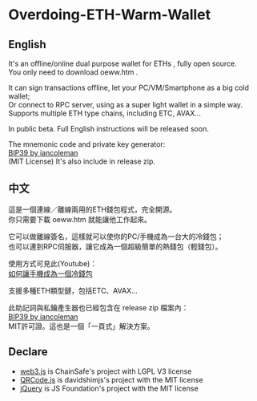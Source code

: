 # Overdoing-ETH-Warm-Wallet

## English
It's an offline/online dual purpose wallet for ETHs , fully open source.  
You only need to download oeww.htm .

It can sign transactions offline, let your PC/VM/Smartphone as a big cold wallet;  
Or connect to RPC server, using as a super light wallet in a simple way.  
Supports multiple ETH type chains, including ETC, AVAX...  

In public beta. Full English instructions will be released soon.

The mnemonic code and private key generator:  
[BIP39 by iancoleman](https://github.com/iancoleman/bip39)  
(MIT License) It's also include in release zip.  

## 中文
這是一個連線／離線兩用的ETH錢包程式，完全開源。  
你只需要下載 oeww.htm 就能讓他工作起來。

它可以做離線簽名，這樣就可以使你的PC/手機成為一台大的冷錢包；  
也可以連到RPC伺服器，讓它成為一個超級簡單的熱錢包（輕錢包）。  

使用方式可見此(Youtube)：  
[如何讓手機成為一個冷錢包](https://youtu.be/wbzfLOe8_ek)  

支援多種ETH類型鏈，包括ETC、AVAX...

此助記詞與私鑰產生器也已經包含在 release zip 檔案內：  
[BIP39 by iancoleman](https://github.com/iancoleman/bip39)  
MIT許可證。這也是一個「一頁式」解決方案。

## Declare
 * [web3.js](https://github.com/ChainSafe/web3.js) is ChainSafe's project with LGPL V3 license 
 * [QRCode.js](https://github.com/davidshimjs/qrcodejs) is davidshimjs's project with the MIT license 
 * [jQuery](http://jquery.org/license/) is JS Foundation's project with the MIT license 
